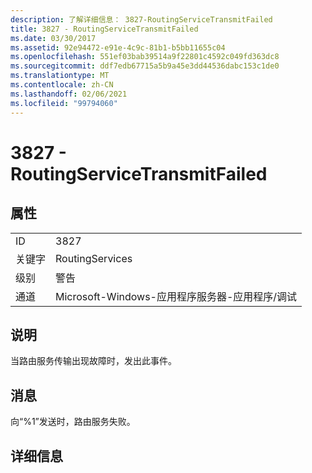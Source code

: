 ```yaml
---
description: 了解详细信息： 3827-RoutingServiceTransmitFailed
title: 3827 - RoutingServiceTransmitFailed
ms.date: 03/30/2017
ms.assetid: 92e94472-e91e-4c9c-81b1-b5bb11655c04
ms.openlocfilehash: 551ef03bab39514a9f22801c4592c049fd363dc8
ms.sourcegitcommit: ddf7edb67715a5b9a45e3dd44536dabc153c1de0
ms.translationtype: MT
ms.contentlocale: zh-CN
ms.lasthandoff: 02/06/2021
ms.locfileid: "99794060"
---
```

# <a name="3827---routingservicetransmitfailed"></a>3827 - RoutingServiceTransmitFailed

## <a name="properties"></a>属性  
  
|||  
|-|-|  
|ID|3827|  
|关键字|RoutingServices|  
|级别|警告|  
|通道|Microsoft-Windows-应用程序服务器-应用程序/调试|  
  
## <a name="description"></a>说明  

 当路由服务传输出现故障时，发出此事件。  
  
## <a name="message"></a>消息  

 向“%1”发送时，路由服务失败。  
  
## <a name="details"></a>详细信息
